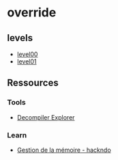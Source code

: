 # override

## levels
- [level00](./level00/walkthrough.md)
- [level01](./level01/walkthrough.md)

## Ressources
### Tools
- [Decompiler Explorer](https://dogbolt.org/)

### Learn
- [Gestion de la mémoire - hackndo](https://beta.hackndo.com/memory-allocation/)
